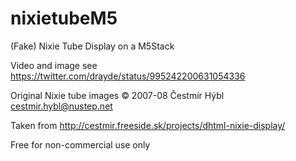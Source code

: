 # nixietubeM5
(Fake) Nixie Tube Display on a M5Stack

Video and image see
https://twitter.com/drayde/status/995242200631054336


Original Nixie tube images © 2007-08 Čestmír Hýbl <cestmir.hybl@nustep.net>

Taken from http://cestmir.freeside.sk/projects/dhtml-nixie-display/

Free for non-commercial use only
